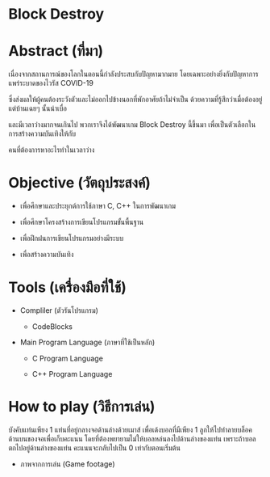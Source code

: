 # Block Destroy

# Abstract (ที่มา)

เนื่องจากสถานการณ์ของโลกในตอนนี้กำลังประสบกับปัญหามากมาย โดยเฉพาะอย่างยิ่งกับปัญหาการแพร่ระบาดของไวรัส COVID-19 

ซึ่งส่งผลให้ผู้คนต้องระวังตัวและไม่ออกไปข้างนอกที่พักอาศัยถ้าไม่จำเป็น ด้วยความที่รู้สึกว่าเมื่อต้องอยู่แต่บ้านเฉยๆ นั้นน่าเบื่อ 

และมีเวลาว่างมากจนเกินไป พวกเราจึงได้พัฒนาเกม Block Destroy นี้ขึ้นมา เพื่อเป็นตัวเลือกในการสร้างความบันเทิงให้กับ

คนที่ต้องการหาอะไรทำในเวลาว่าง

# Objective (วัตถุประสงค์)

-  เพื่อศึกษาและประยุกต์การใช้ภาษา C, C++ ในการพัฒนาเกม

-  เพื่อศึกษาโครงสร้างการเขียนโปรแกรมขั้นพื้นฐาน

-  เพื่อฝึกฝนการเขียนโปรแกรมอย่างมีระบบ

-  เพื่อสร้างความบันเทิง

# Tools (เครื่องมือที่ใช้)

- Compliler (ตัวรันโปรแกรม)

  - CodeBlocks

- Main Program Language (ภาษาที่ใช้เป็นหลัก)

  - C Program Language
  
  - C++ Program Language

# How to play (วิธีการเล่น)

บังคับแท่นเพียง 1 แท่นที่อยู่กลางจอด้านล่างด้วยเมาส์ เพื่อเด้งบอลที่มีเพียง 1 ลูกให้ไปทำลายบล็อคด้านบนของจอเพื่อเก็บคะแนน โดยที่ต้องพยายามไม่ให้บอลหล่นลงไปด้านล่างของแท่น เพราะถ้าบอลตกไปอยู่ด้านล่างของแท่น คะแนนจะกลับไปเป็น 0 เท่ากับตอนเริ่มต้น

-  ภาพจากการเล่น (Game footage)


